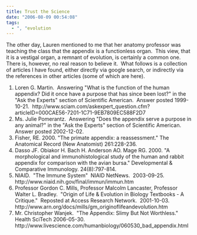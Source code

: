 ```yaml
---
title: Trust the Science
date: "2006-08-09 00:54:08"
tags:
  - ", "evolution
---
```

The other day, Lauren mentioned to me that her anatomy professor was teaching the class that the appendix is a functionless organ.&nbsp; This view, that it is a vestigal organ, a remnant of evolution, is certainly a common one.&nbsp; There is, however, no real reason to believe it.&nbsp; What follows is a collection of articles I have found, either directly via google search, or indirectly via the references in other articles (some of which are here).

<ol><li>Loren G. Martin.&nbsp; Answering "What is the function of the human appendix? Did it once have a purpose that has since been lost?" in the "Ask the Experts" section of Scientific American.&nbsp; Answer posted 1999-10-21.&nbsp; http://www.sciam.com/askexpert_question.cfm?articleID=000CAE56-7201-1C71-9EB7809EC588F2D7</li><li>Ms. Julie Pomerantz.&nbsp; Answering "Does the appendix serve a purpose in any animal?" in the "Ask the Experts" section of Scientific American.&nbsp; Answer posted 2002-12-02.</li><li>Fisher, RE. 2000. "The primate appendix: a reassessment." The Anatomical Record (New Anatomist) 261:228-236.</li><li>Dasso JF. Obiakor H. Bach H. Anderson AO. Mage RG. 2000. "A morphological and immunohistological study of the human and rabbit appendix for comparison with the avian bursa." Developmental &amp; Comparative Immunology. 24(8):797-814.</li><li>NIAID.&nbsp; "The Immune System"&nbsp; NIAID NetNews.&nbsp; 2003-09-25.&nbsp; http://www.niaid.nih.gov/final/immun/immun.htm</li><li>Professor Gordon C. Mills, Professor Malcolm Lancaster, Professor Walter L. Bradley.&nbsp; "Origin of Life &amp; Evolution in Biology Textbooks - A Critique."&nbsp; Reposted at Access Research Network.&nbsp; 2001-10-03.&nbsp; http://www.arn.org/docs/mills/gm_originoflifeandevolution.htm</li><li>Mr. Christopher Wanjek.&nbsp; "The Appendix: Slimy But Not Worthless."&nbsp; Health SciTech 2006-05-30.&nbsp; http://www.livescience.com/humanbiology/060530_bad_appendix.html</li></ol>

